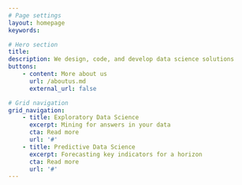 ```yaml
---
# Page settings
layout: homepage
keywords:

# Hero section
title: 
description: We design, code, and develop data science solutions
buttons:
    - content: More about us
      url: /aboutus.md
      external_url: false

# Grid navigation
grid_navigation:
    - title: Exploratory Data Science
      excerpt: Mining for answers in your data
      cta: Read more
      url: '#'      
    - title: Predictive Data Science
      excerpt: Forecasting key indicators for a horizon
      cta: Read more
      url: '#'
---
```

